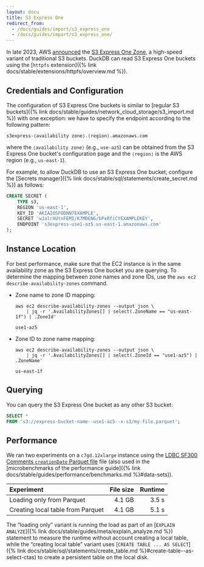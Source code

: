 ```yaml
---
layout: docu
title: S3 Express One
redirect_from:
  - /docs/guides/import/s3_express_one
  - /docs/guides/import/s3_express_one/
---
```


In late 2023, AWS [announced](https://aws.amazon.com/about-aws/whats-new/2023/11/amazon-s3-express-one-zone-storage-class/) the [S3 Express One Zone](https://docs.aws.amazon.com/AmazonS3/latest/userguide/s3-express-one-zone.html), a high-speed variant of traditional S3 buckets.
DuckDB can read S3 Express One buckets using the [`httpfs` extension]({% link docs/stable/extensions/httpfs/overview.md %}).

## Credentials and Configuration

The configuration of S3 Express One buckets is similar to [regular S3 buckets]({% link docs/stable/guides/network_cloud_storage/s3_import.md %}) with one exception:
we have to specify the endpoint according to the following pattern:

```text
s3express-⟨availability zone⟩.⟨region⟩.amazonaws.com
```

where the `⟨availability zone⟩` (e.g., `use-az5`) can be obtained from the S3 Express One bucket's configuration page and the `⟨region⟩` is the AWS region (e.g., `us-east-1`).

For example, to allow DuckDB to use an S3 Express One bucket, configure the [Secrets manager]({% link docs/stable/sql/statements/create_secret.md %}) as follows:

```sql
CREATE SECRET (
    TYPE s3,
    REGION 'us-east-1',
    KEY_ID 'AKIAIOSFODNN7EXAMPLE',
    SECRET 'wJalrXUtnFEMI/K7MDENG/bPxRfiCYEXAMPLEKEY',
    ENDPOINT 's3express-use1-az5.us-east-1.amazonaws.com'
);
```

## Instance Location

For best performance, make sure that the EC2 instance is in the same availability zone as the S3 Express One bucket you are querying. To determine the mapping between zone names and zone IDs, use the `aws ec2 describe-availability-zones` command.

* Zone name to zone ID mapping:

  ```batch
  aws ec2 describe-availability-zones --output json \
      | jq -r '.AvailabilityZones[] | select(.ZoneName == "us-east-1f") | .ZoneId'
  ```

  ```text
  use1-az5
  ```

* Zone ID to zone name mapping:

  ```batch
  aws ec2 describe-availability-zones --output json \
      | jq -r '.AvailabilityZones[] | select(.ZoneId == "use1-az5") | .ZoneName'
  ```

  ```text
  us-east-1f
  ```

## Querying

You can query the S3 Express One bucket as any other S3 bucket:

```sql
SELECT *
FROM 's3://express-bucket-name--use1-az5--x-s3/my-file.parquet';
```

## Performance

We ran two experiments on a `c7gd.12xlarge` instance using the [LDBC SF300 Comments `creationDate` Parquet file](https://blobs.duckdb.org/data/ldbc-sf300-comments-creationDate.parquet) file (also used in the [microbenchmarks of the performance guide]({% link docs/stable/guides/performance/benchmarks.md %}#data-sets)).

| Experiment | File size | Runtime |
|:-----|--:|--:|
| Loading only from Parquet | 4.1 GB | 3.5 s |
| Creating local table from Parquet | 4.1 GB | 5.1 s |

The “loading only” variant is running the load as part of an [`EXPLAIN ANALYZE`]({% link docs/stable/guides/meta/explain_analyze.md %}) statement to measure the runtime without account creating a local table, while the “creating local table” variant uses [`CREATE TABLE ... AS SELECT`]({% link docs/stable/sql/statements/create_table.md %}#create-table--as-select-ctas) to create a persistent table on the local disk.
